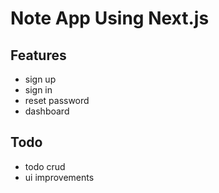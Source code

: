 # Note App Using Next.js

## Features
- sign up
- sign in
- reset password
- dashboard

## Todo
- todo crud
- ui improvements